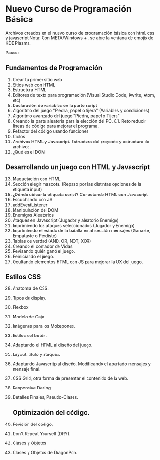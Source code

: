 # Nuevo Curso de Programación Básica

Archivos creados en el nuevo curso de programación básica con html, css y javascript
Nota: Con META/Windows + . se abre la ventana de emojis de KDE Plasma.

Pasos:
## Fundamentos de Programación

1. Crear tu primer sitio web
2. Sitios web con HTML
3. Estructura HTML
4. Editores de texto para programación (Visual Studio Code, Kwrite, Atom, etc)
5. Declaración de variables en la parte script
6. Algoritmo del juego "Piedra, papel o tijera" (Variables y condiciones)
7. Algoritmo avanzado del juego "Piedra, papel o Tijera"
8. Creando la parte aleatoria para la elección del PC.
    8.1. Reto reducir líneas de código para mejorar el programa.
9. Refactor del código usando funciones
10. Ciclos
11. Archivos HTML y Javascript. Estructura del proyecto y estructura de archivos.
12. ¿Qué es el DOM
## Desarrollando un juego con HTML y Javascript

13. Maquetación con HTML
14. Sección elegir mascota. (Repaso por las distintas opciones de la etiqueta input)
15. ¿Dónde ubicar la etiqueta script? Conectando HTML con Javascript
16. Escuchando con JS
17. addEventListener
18. Manipulación del DOM
20. Enemigos Aleatorios
21. Ataques en Javascript (Jugador y aleatorio Enemigo)
22. Imprimiendo los ataques seleccionados (Jugador y Enemigo)
23. Imprimiendo el estado de la batalla en al sección mensajes (Ganaste, Empataste o Perdiste)
24. Tablas de verdad (AND, OR, NOT, XOR)
25. Creando el contador de Vidas.
26. Revisando quién ganó el juego.
27. Reiniciando el juego.
28. Ocultando elementos HTML con JS para mejorar la UX del juego.

## Estilos CSS

28. Anatomía de CSS.
29. Tipos de display.
30. Flexbox.
31. Modelo de Caja.
32. Imágenes para los Mokepones.
33. Estilos del botón.
34. Adaptando el HTML al diseño del juego.
35. Layout: título y ataques.
36. Adaptando Javascritp al diseño. Modificando el apartado mensajes y mensaje final.
37. CSS Grid, otra forma de presentar el contenido de la web.
38. Responsive Desing.
39. Detalles Finales, Pseudo-Clases.

    ## Optimización del código.

40. Revisión del código.
41. Don't Repeat Yourself (DRY).
42. Clases y Objetos
43. Clases y Objetos de DragonPon.